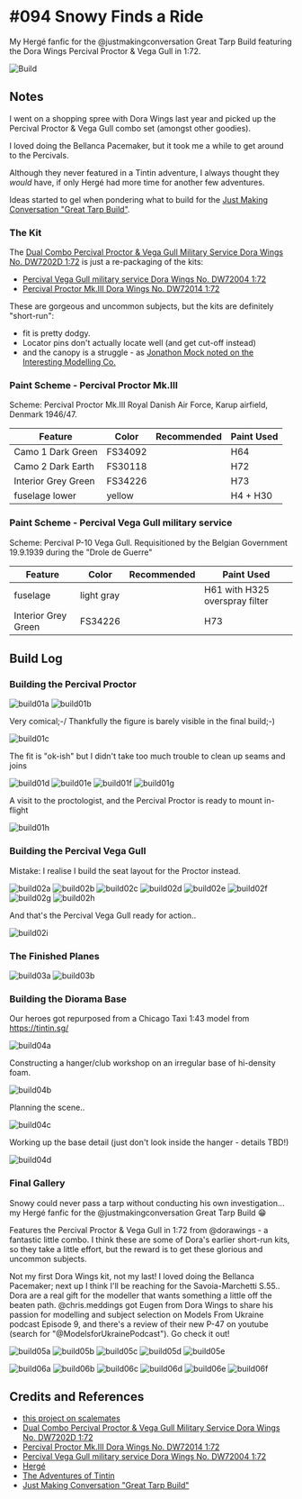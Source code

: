 # #094 Snowy Finds a Ride

My Hergé fanfic for the @justmakingconversation Great Tarp Build featuring the Dora Wings Percival Proctor & Vega Gull in 1:72.

![Build](./assets/SnowyFindsARide_build.jpg?raw=true)

## Notes

I went on a shopping spree with Dora Wings last year and picked up the Percival Proctor & Vega Gull combo set (amongst other goodies).

I loved doing the Bellanca Pacemaker, but it took me a while to get around to the Percivals.

Although they never featured in a Tintin adventure, I always thought they *would* have, if only Hergé had more time for another few adventures.

Ideas started to gel when pondering what to build for the [Just Making Conversation "Great Tarp Build"](https://www.facebook.com/groups/180391744759219).

### The Kit

The [Dual Combo Percival Proctor & Vega Gull Military Service Dora Wings No. DW7202D 1:72](https://www.scalemates.com/kits/dora-wings-dw7202d-percival-proctor-and-vega-gull--1266587)
is just a re-packaging of the kits:

* [Percival Vega Gull military service Dora Wings No. DW72004 1:72](https://www.scalemates.com/kits/dora-wings-dw72004-percival-vega-gull--1120298)
* [Percival Proctor Mk.III Dora Wings No. DW72014 1:72](https://www.scalemates.com/kits/dora-wings-dw72014-percival-proctor-mkiii--1170477)

These are gorgeous and uncommon subjects, but the kits are definitely "short-run":

* fit is pretty dodgy.
* Locator pins don't actually locate well (and get cut-off instead)
* and the canopy is a struggle - as [Jonathon Mock noted on the Interesting Modelling Co.](https://www.youtube.com/live/JSe3GlPsnwE&t=600)

### Paint Scheme - Percival Proctor Mk.III

Scheme: Percival Proctor Mk.III Royal Danish Air Force, Karup airfield, Denmark 1946/47.

| Feature               | Color                | Recommended | Paint Used |
|-----------------------|----------------------|-------------|------------|
| Camo 1 Dark Green     | FS34092              |             | H64        |
| Camo 2 Dark Earth     | FS30118              |             | H72        |
| Interior Grey Green   | FS34226              |             | H73        |
| fuselage lower        | yellow               |             | H4 + H30   |

### Paint Scheme - Percival Vega Gull military service

Scheme: Percival P-10 Vega Gull. Requisitioned by the Belgian Government 19.9.1939 during the "Drole de Guerre"

| Feature               | Color                | Recommended | Paint Used |
|-----------------------|----------------------|-------------|------------|
| fuselage              | light gray           |             | H61 with H325 overspray filter |
| Interior Grey Green   | FS34226              |             | H73        |

## Build Log

### Building the Percival Proctor

![build01a](./assets/build01_proctor/build01a.jpg?raw=true)
![build01b](./assets/build01_proctor/build01b.jpg?raw=true)

Very comical;-/ Thankfully the figure is barely visible in the final build;-)

![build01c](./assets/build01_proctor/build01c.jpg?raw=true)

The fit is "ok-ish" but I didn't take too much trouble to clean up seams and joins

![build01d](./assets/build01_proctor/build01d.jpg?raw=true)
![build01e](./assets/build01_proctor/build01e.jpg?raw=true)
![build01f](./assets/build01_proctor/build01f.jpg?raw=true)
![build01g](./assets/build01_proctor/build01g.jpg?raw=true)

A visit to the proctologist, and the Percival Proctor is ready to mount in-flight

![build01h](./assets/build01_proctor/build01h.jpg?raw=true)

### Building the Percival Vega Gull

Mistake: I realise I build the seat layout for the Proctor instead.

![build02a](./assets/build02_vega/build02a.jpg?raw=true)
![build02b](./assets/build02_vega/build02b.jpg?raw=true)
![build02c](./assets/build02_vega/build02c.jpg?raw=true)
![build02d](./assets/build02_vega/build02d.jpg?raw=true)
![build02e](./assets/build02_vega/build02e.jpg?raw=true)
![build02f](./assets/build02_vega/build02f.jpg?raw=true)
![build02g](./assets/build02_vega/build02g.jpg?raw=true)
![build02h](./assets/build02_vega/build02h.jpg?raw=true)

And that's the Percival Vega Gull ready for action..

![build02i](./assets/build02_vega/build02i.jpg?raw=true)

### The Finished Planes

![build03a](./assets/build03a.jpg?raw=true)
![build03b](./assets/build03b.jpg?raw=true)

### Building the Diorama Base

Our heroes got repurposed from a Chicago Taxi 1:43 model from <https://tintin.sg/>

![build04a](./assets/build04_diorama/build04a.jpg?raw=true)

Constructing a hanger/club workshop on an irregular base of hi-density foam.

![build04b](./assets/build04_diorama/build04b.jpg?raw=true)

Planning the scene..

![build04c](./assets/build04_diorama/build04c.jpg?raw=true)

Working up the base detail (just don't look inside the hanger - details TBD!)

![build04d](./assets/build04_diorama/build04d.jpg?raw=true)

### Final Gallery

Snowy could never pass a tarp without conducting his own investigation... my Hergé fanfic for the @justmakingconversation Great Tarp Build 😁

Features the Percival Proctor & Vega Gull in 1:72 from @dorawings - a fantastic little combo. I think these are some of Dora's earlier short-run kits, so they take a little effort, but the reward is to get these glorious and uncommon subjects.

Not my first Dora Wings kit, not my last! I loved doing the Bellanca Pacemaker; next up I think I'll be reaching for the Savoia-Marchetti S.55.. Dora are a real gift for the modeller that wants something a little off the beaten path. @chris.meddings got Eugen from Dora Wings to share his passion for modelling and subject selection on Models From Ukraine podcast Episode 9, and there's a review of their new P-47 on youtube (search for "@ModelsforUkrainePodcast"). Go check it out!

![build05a](./assets/build05a.jpg?raw=true)
![build05b](./assets/build05b.jpg?raw=true)
![build05c](./assets/build05c.jpg?raw=true)
![build05d](./assets/build05d.jpg?raw=true)
![build05e](./assets/build05e.jpg?raw=true)

![build06a](./assets/build06a.jpg?raw=true)
![build06b](./assets/build06b.jpg?raw=true)
![build06c](./assets/build06c.jpg?raw=true)
![build06d](./assets/build06d.jpg?raw=true)
![build06e](./assets/build06e.jpg?raw=true)
![build06f](./assets/build06f.jpg?raw=true)

## Credits and References

* [this project on scalemates](https://www.scalemates.com/profiles/mate.php?id=74137&p=projects&project=152236)
* [Dual Combo Percival Proctor & Vega Gull Military Service Dora Wings No. DW7202D 1:72](https://www.scalemates.com/kits/dora-wings-dw7202d-percival-proctor-and-vega-gull--1266587)
* [Percival Proctor Mk.III Dora Wings No. DW72014 1:72](https://www.scalemates.com/kits/dora-wings-dw72014-percival-proctor-mkiii--1170477)
* [Percival Vega Gull military service Dora Wings No. DW72004 1:72](https://www.scalemates.com/kits/dora-wings-dw72004-percival-vega-gull--1120298)
* [Hergé](https://en.wikipedia.org/wiki/Herg%C3%A9)
* [The Adventures of Tintin](https://en.wikipedia.org/wiki/The_Adventures_of_Tintin)
* [Just Making Conversation "Great Tarp Build"](https://www.facebook.com/groups/180391744759219)
